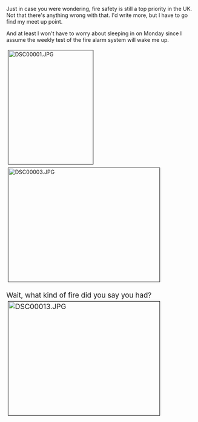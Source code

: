 Just in case you were wondering, fire safety is still a top priority in the UK.  Not that there's anything wrong with that.  I'd write more, but I have to go find my meet up point.

And at least I won't have to worry about sleeping in on Monday since I assume the weekly test of the fire alarm system will wake me up.


<img src="http://userprimary.net/user/wp-content/uploads/2007/03/DSC00001-2.jpg" height="300" width="224" border="1" hspace="4" vspace="4" alt="DSC00001.JPG" title="DSC00001.JPG" />
<img src="http://userprimary.net/user/wp-content/uploads/2007/03/DSC00003-1.jpg" height="300" width="400" border="1" hspace="4" vspace="4" alt="DSC00003.JPG" title="DSC00003.JPG" /><span style="font-size:14pt;">

</span>Wait, what kind of fire did you say you had?
<img src="http://userprimary.net/user/wp-content/uploads/2007/03/DSC00013.jpg" height="300" width="400" border="1" hspace="4" vspace="4" alt="DSC00013.JPG" title="DSC00013.JPG" />
